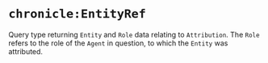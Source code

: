 # `chronicle:EntityRef`

Query type returning `Entity` and `Role` data relating to `Attribution`.
The `Role` refers to the role of the `Agent` in question, to which the
`Entity` was attributed.
